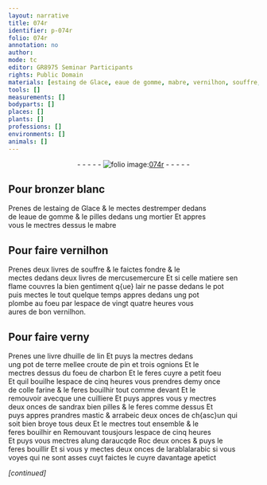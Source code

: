 ```yaml
---
layout: narrative
title: 074r
identifier: p-074r
folio: 074r
annotation: no
author:
mode: tc
editor: GR8975 Seminar Participants
rights: Public Domain
materials: [estaing de Glace, eaue de gomme, mabre, vernilhon, souffre, mercure, plombe, huille de lin, terre, croute de pin, ognions, charbon, colle farine, sandrax, mastic, arrabeic, alung daraucqde Roc, arabic]
tools: []
measurements: []
bodyparts: []
places: []
plants: []
professions: []
environments: []
animals: []
---
```


<div class="folio" align="center">- - - - - <a href="http://gallica.bnf.fr/ark:/12148/btv1b10500001g/f153.image" target="_blank"><img src="https://cu-mkp.github.io/2017-workshop-edition/assets/photo-icon.png" alt="folio image: " style="display:inline-block; margin-bottom:-3px;"/>074r</a> - - - - - </div>  
  

## Pour bronzer blanc

 
Prenes de l<span class="m">estaing de Glace</span> & le mectes destremper dedans<br/> de l<span class="m">eaue de gomme</span> & le pilles dedans ung mortier Et appres<br/> vous le mectres dessus le <span class="m">mabre</span>
 
 
  

## Pour faire <span class="m">vernilhon</span>

 
Prenes deux livres de <span class="m">souffre</span> & le faictes fondre & le<br/> mectes dedans deux livres de <span class="del">mercuse</span><span class="add"><span class="m">mercure</span></span> Et si celle matiere sen<br/> flame couvres la bien gentiment q{ue} lair ne passe dedans le pot<br/> puis mectes le tout quelque temps appres dedans ung pot<br/> <span class="m">plombe</span> au foeu par lespace de vingt quatre heures vous<br/> aures de bon <span class="m">vernilhon</span>. 
 
 
  

## Pour faire verny

 
Prenes une livre d<span class="m">huille de lin</span> Et puys la mectres dedans<br/> ung pot de <span class="m">terre</span> mellee <span class="m">croute de pin</span> et trois <span class="m">ognions</span> Et le<br/> mectres dessus du foeu de <span class="m">charbon</span> Et le feres cuyre a petit foeu<br/> Et quil bouilhe lespace de cinq heures vous prendres demy once<br/> de <span class="m">colle farine</span> & le feres bouilhir tout comme devant Et le<br/> remouvoir avecque une cuilliere Et puys appres vous y mectres<br/> deux onces de <span class="m">sandrax</span> bien pilles & le feres comme dessus Et<br/> puys appres prandres <span class="m">mastic</span> & <span class="m">arrab<span class="del">e</span><span class="add">i</span>c</span> deux onces de ch{asc}un qui<br/> soit bien broye tous deux Et le mectres tout ensemble & le<br/> feres bouilhir en Remouvant tousjours lespace de cinq heures<br/> Et puys vous mectres <span class="m">alung <span class="del">daraucq</span><span class="add">de Roc</span></span> deux onces & puys le<br/> feres bouillir Et si vous y mectes deux onces de <span class="del">larabla</span><span class="add">l<span class="m">arabic</span></span> si vous<br/> voyes qui ne sont asses cuyt faictes le cuyre davantage apetict
 
*[continued]*
 
